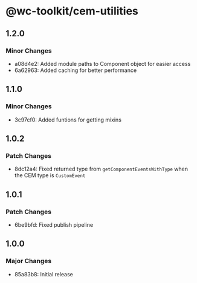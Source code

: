 # @wc-toolkit/cem-utilities

## 1.2.0

### Minor Changes

- a08d4e2: Added module paths to Component object for easier access
- 6a62963: Added caching for better performance

## 1.1.0

### Minor Changes

- 3c97cf0: Added funtions for getting mixins

## 1.0.2

### Patch Changes

- 8dc12a4: Fixed returned type from `getComponentEventsWithType` when the CEM type is `CustomEvent`

## 1.0.1

### Patch Changes

- 6be9bfd: Fixed publish pipeline

## 1.0.0

### Major Changes

- 85a83b8: Initial release
